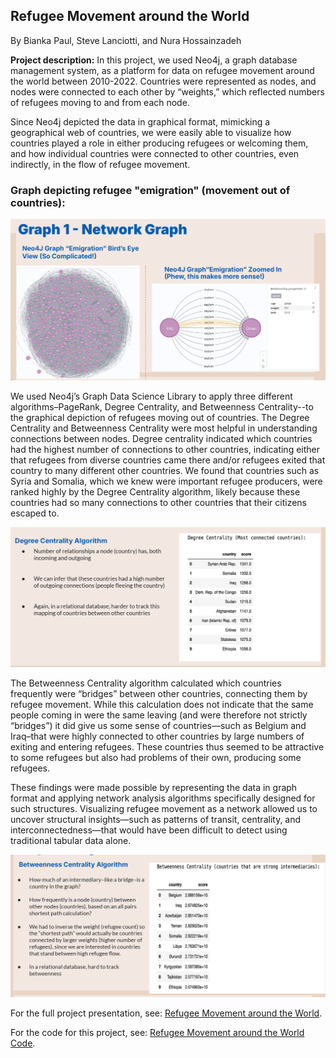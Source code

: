 ## Refugee Movement around the World

By Bianka Paul, Steve Lanciotti, and Nura Hossainzadeh

**Project description:** In this project, we used Neo4j, a graph database management system, as a platform for data on refugee movement around the world between 2010-2022. Countries were represented as nodes, and nodes were connected to each other by “weights,” which reflected numbers of refugees moving to and from each node. 

Since Neo4j depicted the data in graphical format, mimicking a geographical web of countries, we were easily able to visualize how countries played a role in either producing refugees or welcoming them, and how individual countries were connected to other countries, even indirectly, in the flow of refugee movement. 

### Graph depicting refugee "emigration" (movement out of countries):

<img src="images/neo4j_slide_graph1.png?raw=true"/>

We used Neo4j’s Graph Data Science Library to apply three different algorithms–PageRank, Degree Centrality, and Betweenness Centrality--to the graphical depiction of refugees moving out of countries. The Degree Centrality and Betweenness Centrality were most helpful in understanding connections between nodes. Degree centrality indicated which countries had the highest number of connections to other countries, indicating either that refugees from diverse countries came there and/or refugees exited that country to many different other countries. We found that countries such as Syria and Somalia, which we knew were important refugee producers, were ranked highly by the Degree Centrality algorithm, likely because these countries had so many connections to other countries that their citizens escaped to. 

<img src="images/algorithm_2_refugees.png?raw=true"/>

The Betweenness Centrality algorithm calculated which countries frequently were “bridges” between other countries, connecting them by refugee movement. While this calculation does not indicate that the same people coming in were the same leaving (and were therefore not strictly “bridges”) it did give us some sense of countries—such as Belgium and Iraq–that were highly connected to other countries by large numbers of exiting and entering refugees. These countries thus seemed to be attractive to some refugees but also had problems of their own, producing some refugees. 

These findings were made possible by representing the data in graph format and applying network analysis algorithms specifically designed for such structures. Visualizing refugee movement as a network allowed us to uncover structural insights—such as patterns of transit, centrality, and interconnectedness—that would have been difficult to detect using traditional tabular data alone. 

<img src="images/algorithm_3_refugees.png?raw=true"/>

For the full project presentation, see: [Refugee Movement around the World](/pdf/205_slides.pdf).

For the code for this project, see: [Refugee Movement around the World Code](https://nbviewer.org/github/nuraalia/nuraalia.github.io/blob/main/code_files/205_final_code.ipynb).
